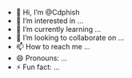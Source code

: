 - 👋 Hi, I’m @Cdphish
- 👀 I’m interested in ...
- 🌱 I’m currently learning ...
- 💞️ I’m looking to collaborate on ...
- 📫 How to reach me ...
- 😄 Pronouns: ...
- ⚡ Fun fact: ...

<!---
Cdphish/Cdphish is a ✨ special ✨ repository because its `README.md` (this file) appears on your GitHub profile.
You can click the Preview link to take a look at your changes.
--->
